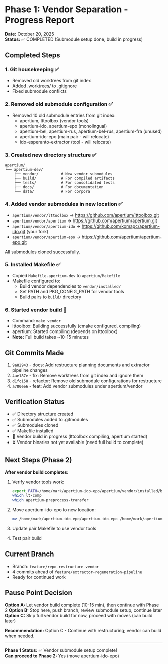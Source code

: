 # Phase 1: Vendor Separation - Progress Report

**Date:** October 20, 2025  
**Status:** ✅ COMPLETED (Submodule setup done, build in progress)

## Completed Steps

### 1. Git housekeeping ✅
- Removed old worktrees from git index
- Added .worktrees/ to .gitignore  
- Fixed submodule conflicts

### 2. Removed old submodule configuration ✅
- Removed 10 old submodule entries from git index:
  - apertium, lttoolbox (vendor tools)
  - apertium-ido, apertium-epo (monolingual)
  - apertium-bel, apertium-rus, apertium-bel-rus, apertium-fra (unused)
  - apertium-ido-epo (main pair - will relocate)
  - ido-esperanto-extractor (tool - will relocate)

### 3. Created new directory structure ✅
```
apertium/
└── apertium-dev/
    ├── vendor/          # New vendor submodules
    ├── build/           # For compiled artifacts
    ├── tests/           # For consolidated tests
    ├── docs/            # For documentation
    └── data/            # For corpora
```

### 4. Added vendor submodules in new location ✅
- `apertium/vendor/lttoolbox` → https://github.com/apertium/lttoolbox.git
- `apertium/vendor/apertium` → https://github.com/apertium/apertium.git
- `apertium/vendor/apertium-ido` → https://github.com/komapc/apertium-ido.git (your fork)
- `apertium/vendor/apertium-epo` → https://github.com/apertium/apertium-epo.git

All submodules cloned successfully.

### 5. Installed Makefile ✅
- Copied `Makefile.apertium-dev` to `apertium/Makefile`
- Makefile configured to:
  - Build vendor dependencies to `vendor/installed/`
  - Set PATH and PKG_CONFIG_PATH for vendor tools
  - Build pairs to `build/` directory

### 6. Started vendor build 🔄
- Command: `make vendor`
- lttoolbox: Building successfully (cmake configured, compiling)
- apertium: Started compiling (depends on lttoolbox)
- **Note:** Full build takes ~10-15 minutes

## Git Commits Made

1. `9a82943` - docs: Add restructure planning documents and extractor pipeline changes
2. `4ae187e` - fix: Remove worktrees from git index and ignore them
3. `d1fc158` - refactor: Remove old submodule configurations for restructure
4. `a780ee6` - feat: Add vendor submodules under apertium/vendor

## Verification Status

- ✅ Directory structure created
- ✅ Submodules added to .gitmodules
- ✅ Submodules cloned
- ✅ Makefile installed
- 🔄 Vendor build in progress (lttoolbox compiling, apertium started)
- ⏳ Vendor binaries not yet available (need full build to complete)

## Next Steps (Phase 2)

**After vendor build completes:**

1. Verify vendor tools work:
   ```bash
   export PATH=/home/mark/apertium-ido-epo/apertium/vendor/installed/bin:$PATH
   which lt-comp
   which apertium-preprocess-transfer
   ```

2. Move apertium-ido-epo to new location:
   ```bash
   mv /home/mark/apertium-ido-epo/apertium-ido-epo /home/mark/apertium-ido-epo/apertium/
   ```

3. Update pair Makefile to use vendor tools

4. Test pair build

## Current Branch

- Branch: `feature/repo-restructure-vendor`
- 4 commits ahead of `feature/extractor-regeneration-pipeline`
- Ready for continued work

## Pause Point Decision

**Option A:** Let vendor build complete (10-15 min), then continue with Phase 2
**Option B:** Stop here, push branch, review submodule setup, continue later
**Option C:** Skip full vendor build for now, proceed with moves (can build later)

**Recommendation:** Option C - Continue with restructuring; vendor can build when needed.

---

**Phase 1 Status:** ✅ Vendor submodule setup complete!  
**Can proceed to Phase 2:** Yes (move apertium-ido-epo)

